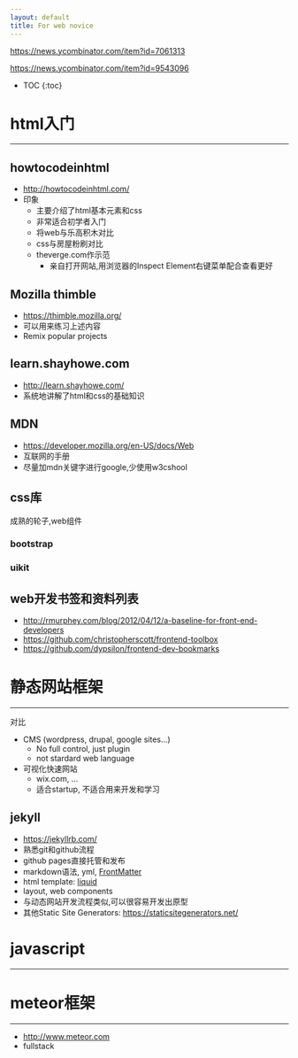 ```yaml
---
layout: default
title: For web novice
---
```


<https://news.ycombinator.com/item?id=7061313>

<https://news.ycombinator.com/item?id=9543096>

* TOC
{:toc}

# html入门
---

## howtocodeinhtml
- <http://howtocodeinhtml.com/>
- 印象
  - 主要介绍了html基本元素和css
  - 非常适合初学者入门
  - 将web与乐高积木对比
  - css与房屋粉刷对比
  - theverge.com作示范
    - 亲自打开网站,用浏览器的Inspect Element右键菜单配合查看更好

## Mozilla thimble
- <https://thimble.mozilla.org/>
- 可以用来练习上述内容
- Remix popular projects

## learn.shayhowe.com
- <http://learn.shayhowe.com/>
- 系统地讲解了html和css的基础知识

## MDN
- <https://developer.mozilla.org/en-US/docs/Web>
- 互联网的手册
- 尽量加mdn关键字进行google,少使用w3cshool

## css库

成熟的轮子,web组件

### bootstrap

### uikit

## web开发书签和资料列表
- <http://rmurphey.com/blog/2012/04/12/a-baseline-for-front-end-developers>
- <https://github.com/christopherscott/frontend-toolbox>
- <https://github.com/dypsilon/frontend-dev-bookmarks>

# 静态网站框架
---
对比
- CMS (wordpress, drupal, google sites...)
    - No full control, just plugin
    - not stardard web language
- 可视化快速网站
  - wix.com, ...
  - 适合startup, 不适合用来开发和学习

## jekyll
- <https://jekyllrb.com/>
- 熟悉git和github流程
- github pages直接托管和发布
- markdown语法, yml, [FrontMatter](http://jekyllrb.com/docs/frontmatter/)
- html template: [liquid](https://github.com/Shopify/liquid/wiki)
- layout, web components
- 与动态网站开发流程类似,可以很容易开发出原型
- 其他Static Site Generators: <https://staticsitegenerators.net/>

# javascript
---

# meteor框架
---
- <http://www.meteor.com>
- fullstack
